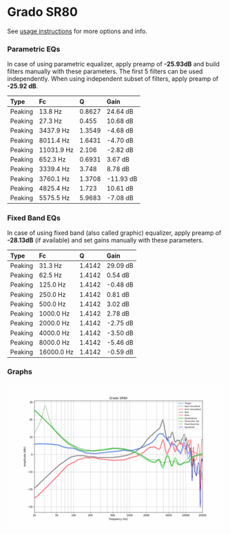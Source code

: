 # Grado SR80
See [usage instructions](https://github.com/jaakkopasanen/AutoEq#usage) for more options and info.

### Parametric EQs
In case of using parametric equalizer, apply preamp of **-25.93dB** and build filters manually
with these parameters. The first 5 filters can be used independently.
When using independent subset of filters, apply preamp of **-25.92 dB**.

| Type    | Fc         |      Q | Gain      |
|:--------|:-----------|:-------|:----------|
| Peaking | 13.8 Hz    | 0.8627 | 24.64 dB  |
| Peaking | 27.3 Hz    | 0.455  | 10.68 dB  |
| Peaking | 3437.9 Hz  | 1.3549 | -4.68 dB  |
| Peaking | 8011.4 Hz  | 1.6431 | -4.70 dB  |
| Peaking | 11031.9 Hz | 2.106  | -2.82 dB  |
| Peaking | 652.3 Hz   | 0.6931 | 3.67 dB   |
| Peaking | 3339.4 Hz  | 3.748  | 8.78 dB   |
| Peaking | 3760.1 Hz  | 1.3708 | -11.93 dB |
| Peaking | 4825.4 Hz  | 1.723  | 10.61 dB  |
| Peaking | 5575.5 Hz  | 5.9683 | -7.08 dB  |

### Fixed Band EQs
In case of using fixed band (also called graphic) equalizer, apply preamp of **-28.13dB**
(if available) and set gains manually with these parameters.

| Type    | Fc         |      Q | Gain     |
|:--------|:-----------|:-------|:---------|
| Peaking | 31.3 Hz    | 1.4142 | 29.09 dB |
| Peaking | 62.5 Hz    | 1.4142 | 0.54 dB  |
| Peaking | 125.0 Hz   | 1.4142 | -0.48 dB |
| Peaking | 250.0 Hz   | 1.4142 | 0.81 dB  |
| Peaking | 500.0 Hz   | 1.4142 | 3.02 dB  |
| Peaking | 1000.0 Hz  | 1.4142 | 2.78 dB  |
| Peaking | 2000.0 Hz  | 1.4142 | -2.75 dB |
| Peaking | 4000.0 Hz  | 1.4142 | -3.50 dB |
| Peaking | 8000.0 Hz  | 1.4142 | -5.46 dB |
| Peaking | 16000.0 Hz | 1.4142 | -0.59 dB |

### Graphs
![](./Grado%20SR80.png)